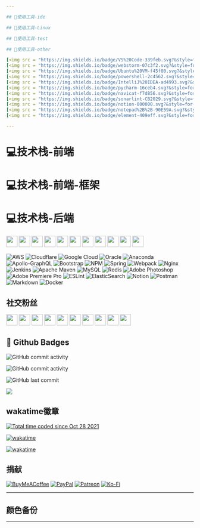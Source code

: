 ```yaml
---

## 🔧使用工具-ide

## 🔧使用工具-Linux

## 🔧使用工具-test

## 🔧使用工具-other

[<img src = "https://img.shields.io/badge/VS%20Code-339feb.svg?&style=for-the-badge&logo=visual-studio-code&logoColor=white">]()
[<img src = "https://img.shields.io/badge/webstorm-07c3f2.svg?&style=for-the-badge&logo=webstorm&logoColor=white">]()
[<img src = "https://img.shields.io/badge/Ubuntu%20VM-f45f00.svg?&style=for-the-badge&logo=Ubuntu&logoColor=white">]()
[<img src = "https://img.shields.io/badge/powershell-2c4562.svg?&style=for-the-badge&logo=powershell&logoColor=white">]()
[<img src = "https://img.shields.io/badge/IntelliJ%20IDEA-ad4993.svg?&style=for-the-badge&logo=IntelliJ%20IDEA&logoColor=white">]()
[<img src = "https://img.shields.io/badge/pycharm-16ceb4.svg?&style=for-the-badge&logo=pycharm&logoColor=white">]()
[<img src = "https://img.shields.io/badge/navicat-f7d856.svg?&style=for-the-badge&logo=navicat&logoColor=white">]()
[<img src = "https://img.shields.io/badge/sonarlint-CB2029.svg?&style=for-the-badge&logo=sonarlint&logoColor=white">]()
[<img src = "https://img.shields.io/badge/notion-000000.svg?&style=for-the-badge&logo=notion&logoColor=white">]()
[<img src = "https://img.shields.io/badge/notepad%2B%2B-90E59A.svg?&style=for-the-badge&logo=notepad%2B%2B&logoColor=black">]()
[<img src = "https://img.shields.io/badge/element-409eff.svg?&style=for-the-badge&logo=element&logoColor=white">]()

---
```


# 💻技术栈-前端

# 💻技术栈-前端-框架

# 💻技术栈-后端

<p>
<img src="https://img.shields.io/badge/java-%23ED8B00.svg?style=for-the-badge&logo=java&logoColor=white" style="margin-bottom: 4px;" height="30px">
<img src="https://img.shields.io/badge/python-3670A0?style=for-the-badge&logo=python&logoColor=ffdd54" style="margin-bottom: 4px;" height="30px">
<img src="https://img.shields.io/badge/javascript-%23323330.svg?style=for-the-badge&logo=javascript&logoColor=%23F7DF1E" style="margin-bottom: 4px;" height="30px">
<img src="https://img.shields.io/badge/html5-%23E34F26.svg?style=for-the-badge&logo=html5&logoColor=white" style="margin-bottom: 4px;" height="30px">
<img src="https://img.shields.io/badge/css3-%231572B6.svg?style=for-the-badge&logo=css3&logoColor=white" style="margin-bottom: 4px;" height="30px">
<img src="https://img.shields.io/badge/bootstrap-%23563D7C.svg?style=for-the-badge&logo=bootstrap&logoColor=white" style="margin-bottom: 4px;" height="30px">
<img src="https://img.shields.io/badge/react-%2320232a.svg?style=for-the-badge&logo=react&logoColor=%2361DAFB" style="margin-bottom: 4px;" height="30px">
<img src="https://img.shields.io/badge/vuejs-%2335495e.svg?style=for-the-badge&logo=vuedotjs&logoColor=%234FC08D" style="margin-bottom: 4px;" height="30px">
<img src="https://img.shields.io/badge/node.js-6DA55F?style=for-the-badge&logo=node.js&logoColor=white" style="margin-bottom: 4px;" height="30px">
<img src="https://img.shields.io/badge/git-%23F05033.svg?style=for-the-badge&logo=git&logoColor=white" style="margin-bottom: 4px;" height="30px">
<img src="https://img.shields.io/badge/Linux-FCC624?style=for-the-badge&logo=linux&logoColor=black" style="margin-bottom: 4px;" height="30px">
</p>

![AWS](https://img.shields.io/badge/AWS-%23FF9900.svg?style=for-the-badge&logo=amazon-aws&logoColor=white)
![Cloudflare](https://img.shields.io/badge/Cloudflare-F38020?style=for-the-badge&logo=Cloudflare&logoColor=white)
![Google Cloud](https://img.shields.io/badge/Google%20Cloud-%234285F4.svg?style=for-the-badge&logo=google-cloud&logoColor=white)
![Oracle](https://img.shields.io/badge/Oracle-F80000?style=for-the-badge&logo=oracle&logoColor=white)
![Anaconda](https://img.shields.io/badge/Anaconda-%2344A833.svg?style=for-the-badge&logo=anaconda&logoColor=white)
![Apollo-GraphQL](https://img.shields.io/badge/-ApolloGraphQL-311C87?style=for-the-badge&logo=apollo-graphql)
![Bootstrap](https://img.shields.io/badge/bootstrap-%23563D7C.svg?style=for-the-badge&logo=bootstrap&logoColor=white)
![NPM](https://img.shields.io/badge/NPM-%23000000.svg?style=for-the-badge&logo=npm&logoColor=white)
![Spring](https://img.shields.io/badge/spring-%236DB33F.svg?style=for-the-badge&logo=spring&logoColor=white)
![Webpack](https://img.shields.io/badge/webpack-%238DD6F9.svg?style=for-the-badge&logo=webpack&logoColor=black)
![Nginx](https://img.shields.io/badge/nginx-%23009639.svg?style=for-the-badge&logo=nginx&logoColor=white)
![Jenkins](https://img.shields.io/badge/jenkins-%232C5263.svg?style=for-the-badge&logo=jenkins&logoColor=white)
![Apache Maven](https://img.shields.io/badge/Apache%20Maven-C71A36?style=for-the-badge&logo=Apache%20Maven&logoColor=white)
![MySQL](https://img.shields.io/badge/mysql-%2300f.svg?style=for-the-badge&logo=mysql&logoColor=white)
![Redis](https://img.shields.io/badge/redis-%23DD0031.svg?style=for-the-badge&logo=redis&logoColor=white)
![Adobe Photoshop](https://img.shields.io/badge/adobephotoshop-%2331A8FF.svg?style=for-the-badge&logo=adobephotoshop&logoColor=white)
![Adobe Premiere Pro](https://img.shields.io/badge/Adobe%20Premiere%20Pro-9999FF.svg?style=for-the-badge&logo=Adobe%20Premiere%20Pro&logoColor=white)
![ESLint](https://img.shields.io/badge/ESLint-4B3263?style=for-the-badge&logo=eslint&logoColor=white)
![ElasticSearch](https://img.shields.io/badge/-ElasticSearch-005571?style=for-the-badge&logo=elasticsearch)
![Notion](https://img.shields.io/badge/Notion-%23000000.svg?style=for-the-badge&logo=notion&logoColor=white)
![Postman](https://img.shields.io/badge/Postman-FF6C37?style=for-the-badge&logo=postman&logoColor=white)
![Markdown](https://img.shields.io/badge/markdown-%23000000.svg?style=for-the-badge&logo=markdown&logoColor=white)
![Docker](https://img.shields.io/badge/docker-%230db7ed.svg?style=for-the-badge&logo=docker&logoColor=white)

## 社交粉丝

<p>
<a href="https://space.bilibili.com/2001956953?spm_id_from=333.1007.0.0"><img src="https://img.shields.io/badge/佳珺不谈恋爱的空间-%181717.svg?&style=for-the-badge&logo=BILIBILI&logoColor=white&color=00aeec" style="margin-bottom: 4px;" height="30px" target="_blank"></a>
<a href="https://weibo.com/u/6511079715"><img src="https://img.shields.io/badge/佳珺不谈恋爱-%181717.svg?&style=for-the-badge&logo=sina-weibo&logoColor=white&color=d52c2b" style="margin-bottom: 4px;" height="30px" target="_blank"></a>
<a href="https://linkedin.com/in/%E5%88%98%E4%BD%B3%E7%8F%BAjunw"><img src="https://img.shields.io/badge/linkedin-%230077B5.svg?style=for-the-badge&logo=linkedin&logoColor=white" style="margin-bottom: 4px;" height="30px" target="_blank"></a>
<a href="https://twitter.com/wo1261931780"><img src="https://img.shields.io/badge/Twitter-%231DA1F2.svg?style=for-the-badge&logo=Twitter&logoColor=white" style="margin-bottom: 4px;" height="30px" target="_blank"></a>
<a href="https://twitter.com/wo1261931780"><img src="https://img.shields.io/badge/Discord-%237289DA.svg?style=for-the-badge&logo=discord&logoColor=white" style="margin-bottom: 4px;" height="30px" target="_blank"></a>
<a href="https://twitter.com/JUNW555"><img src="https://img.shields.io/badge/-Stackoverflow-FE7A16?style=for-the-badge&logo=stack-overflow&logoColor=white" style="margin-bottom: 4px;" height="30px" target="_blank"></a>
<a href="https://www.facebook.com/Junw%20Junw"><img src="https://img.shields.io/badge/Facebook-%231877F2.svg?style=for-the-badge&logo=Facebook&logoColor=white" style="margin-bottom: 4px;" height="30px" target="_blank"></a>
<a href="https://www.instagram.com/junwang7789"><img src="https://img.shields.io/badge/Instagram-%23E4405F.svg?style=for-the-badge&logo=Instagram&logoColor=white" style="margin-bottom: 4px;" height="30px" target="_blank"></a>
<a href="https://www.youtube.com/c/wo1261931780@gmail.com"><img src="https://img.shields.io/badge/YouTube-%23FF0000.svg?style=for-the-badge&logo=YouTube&logoColor=white" style="margin-bottom: 4px;" height="30px" target="_blank"></a>
<a href="https://leetcode.com/junw"><img src="https://img.shields.io/badge/LeetCode-000000?style=for-the-badge&logo=LeetCode&logoColor=#d16c06" style="margin-bottom: 4px;" height="30px" target="_blank"></a>
</p>

## 🌟 Github Badges

[//]: # (wakatime)

[//]: # (每周提交次数)
![GitHub commit activity](https://img.shields.io/github/commit-activity/w/wo1261931780/st-java.github.io?color=%23ca3e47&style=for-the-badge)

[//]: # (每月提交次数)
<img alt="GitHub commit activity" src="https://img.shields.io/github/commit-activity/m/wo1261931780/st-java.github.io?color=%23ca3e47&style=for-the-badge">

[//]: # (最近一次提交)
<img alt="GitHub last commit" src="https://img.shields.io/github/last-commit/wo1261931780/st-java.github.io?color=%23ca3e47&style=for-the-badge">


[//]: # (查看次数)
[![](https://visitcount.itsvg.in/api?id=1&icon=2&color=1)](https://visitcount.itsvg.in)

## wakatime徽章

[//]: # (所有时间统计)
<a href="https://wakatime.com/@2e3dbad1-9754-4463-8b48-badfed379466"><img src="https://wakatime.com/badge/user/2e3dbad1-9754-4463-8b48-badfed379466.svg" alt="Total time coded since Oct 28 2021" /></a>

[//]: # (st-java.github.io统计)
<a href="https://wakatime.com/badge/user/2e3dbad1-9754-4463-8b48-badfed379466/project/1f95b019-406c-4718-a040-981acab28903"><img src="https://wakatime.com/badge/user/2e3dbad1-9754-4463-8b48-badfed379466/project/1f95b019-406c-4718-a040-981acab28903.svg" alt="wakatime"></a>

[//]: # (ssm项目统计)
<a href="https://wakatime.com/badge/user/2e3dbad1-9754-4463-8b48-badfed379466/project/ae6f11dd-8983-4dd4-8b5c-1d5761184d46"><img src="https://wakatime.com/badge/user/2e3dbad1-9754-4463-8b48-badfed379466/project/ae6f11dd-8983-4dd4-8b5c-1d5761184d46.svg" alt="wakatime"></a>

## 捐献

[//]: # (捐献，这里还没有绑定账号)
[![BuyMeACoffee](https://img.shields.io/badge/Buy%20Me%20a%20Coffee-ffdd00?style=for-the-badge&logo=buy-me-a-coffee&logoColor=black)](https://buymeacoffee.com/re) [![PayPal](https://img.shields.io/badge/PayPal-00457C?style=for-the-badge&logo=paypal&logoColor=white)](https://paypal.me/re) [![Patreon](https://img.shields.io/badge/Patreon-F96854?style=for-the-badge&logo=patreon&logoColor=white)](https://patreon.com/re) [![Ko-Fi](https://img.shields.io/badge/Ko--fi-F16061?style=for-the-badge&logo=ko-fi&logoColor=white)](https://ko-fi.com/re)

[//]: # (颜色转换，其实都是hex格式的，但是markdown序言将井号变成%23)

[//]: # (#ca3e47)

[//]: # (%23ca3e47)

---

## 颜色备份

[//]: # (java，mysql，spring,)

[//]: # (git，linux)

[//]: # (html，#e54c21)

[//]: # (css，#214ce5)

[//]: # (vue，#3fb984，#31475e)

[//]: # (node，#689f63)

[//]: # (bootstrap，#712cf9)

[//]: # (elementui，#409eff)

[//]: # (vsocde,webstorm)

[//]: # (vscode，#339feb)

[//]: # (webstorm，#07c3f2)

[//]: # (idea，#ad4993)

[//]: # (aws，Amazon Web Services，#ff9900)

[//]: # (gcp，Google Cloud Platform，#e34133)

[//]: # (pycharm，#16ceb4)

[//]: # (navicat，#f7d856)

[//]: # (postman，#ff6c37)

[//]: # (npm,CB3837)

[//]: # (eslint,#4930bd)

[//]: # (ubuntu，#f45f00)

[//]: # (powershell，#2c4562)

[//]: # (xshell，#f2473f)

[//]: # (vue，bootstrap，element)

---






